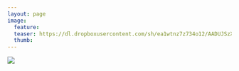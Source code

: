 ```yaml
---
layout: page
image:
  feature:
  teaser: https://dl.dropboxusercontent.com/sh/ea1wtnz7z734o12/AADUJSzXwnZws_viZv-N4Tkha/mikin-kuvat/2/IMG_9195-245px.jpg
  thumb:
---
```


[![](https://dl.dropboxusercontent.com/sh/ea1wtnz7z734o12/AAA49CkA3GDMCfiEBG-7BSXMa/mikin-kuvat/3/IMG_9195-800px.jpg)](https://dl.dropboxusercontent.com/sh/ea1wtnz7z734o12/AABg29iA8rAXk9RRYa1Z4E9Ca/mikin-kuvat/3/IMG_9195.jpg)
